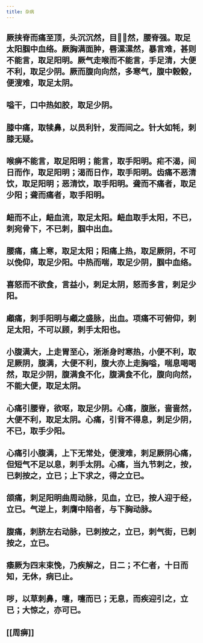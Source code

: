 ```yaml
---
title: 杂病
---
```


## 厥挟脊而痛至顶，头沉沉然，目𥆨𥆨然，腰脊强。取足太阳腘中血络。厥胸满面肿，唇漯漯然，暴言难，甚则不能言，取足阳明。厥气走喉而不能言，手足清，大便不利，取足少阴。厥而腹向向然，多寒气，腹中榖榖，便溲难，取足太阴。
## 嗌干，口中热如胶，取足少阴。
## 膝中痛，取犊鼻，以员利针，发而间之。针大如牦，刺膝无疑。
## 喉痹不能言，取足阳明；能言，取手阳明。疟不渴，间日而作，取足阳明；渴而日作，取手阳明。齿痛不恶清饮，取足阳明；恶清饮，取手阳明。聋而不痛者，取足少阳；聋而痛者，取手阳明。
## 衄而不止，衄血流，取足太阳。衄血取手太阳，不已，刺宛骨下，不已刺，腘中出血。
## 腰痛，痛上寒，取足太阳；阳痛上热，取足厥阴，不可以俛仰，取足少阳。中热而喘，取足少阴，腘中血络。
## 喜怒而不欲食，言益小，刺足太阴，怒而多言，刺足少阳。
## 顑痛，刺手阳明与顑之盛脉，出血。项痛不可俯仰，刺足太阳，不可以顾，刺手太阳也。
## 小腹满大，上走胃至心，淅淅身时寒热，小便不利，取足厥阴，腹满，大便不利，腹大亦上走胸嗌，喘息喝喝然，取足少阴，腹满食不化，腹满食不化，腹向向然，不能大便，取足太阴。
## 心痛引腰脊，欲呕，取足少阴。心痛，腹胀，啬啬然，大便不利，取足太阴。心痛，引背不得息，刺足少阴，不已，取手少阳。
## 心痛引小腹满，上下无常处，便溲难，刺足厥阴心痛，但短气不足以息，刺手太阴。心痛，当九节刺之，按，已刺按之，立已；上下求之，得之立已。
## 颌痛，刺足阳明曲周动脉，见血，立已，按人迎于经，立已。气逆上，刺膺中陷者，与下胸动脉。
## 腹痛，刺脐左右动脉，已刺按之，立已，刺气街，已刺按之，立已。
## 痿厥为四末束悗，乃疾解之，日二；不仁者，十日而知，无休，病已止。
## 哕，以草刺鼻，嚏，嚏而已；无息，而疾迎引之，立已；大惊之，亦可已。
## [[周痹]]
